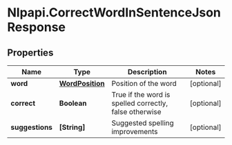 # Nlpapi.CorrectWordInSentenceJsonResponse

## Properties
Name | Type | Description | Notes
------------ | ------------- | ------------- | -------------
**word** | [**WordPosition**](WordPosition.md) | Position of the word | [optional] 
**correct** | **Boolean** | True if the word is spelled correctly, false otherwise | [optional] 
**suggestions** | **[String]** | Suggested spelling improvements | [optional] 


